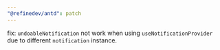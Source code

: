 ```yaml
---
"@refinedev/antd": patch
---
```


fix: `undoableNotification` not work when using `useNotificationProvider` due to different `notification` instance.
